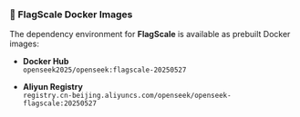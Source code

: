 ### 🐳 FlagScale Docker Images

The dependency environment for **FlagScale** is available as prebuilt Docker images:

- **Docker Hub**  
  `openseek2025/openseek:flagscale-20250527`

- **Aliyun Registry**  
  `registry.cn-beijing.aliyuncs.com/openseek/openseek-flagscale:20250527`
